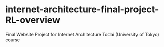 # internet-architecture-final-project-RL-overview
Final Website Project for Internet Architecture Todai (University of Tokyo) course
